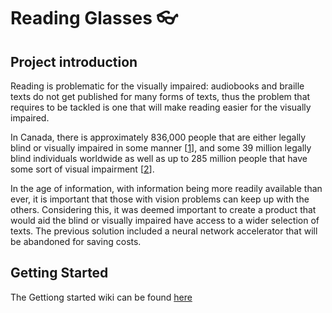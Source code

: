 # Reading Glasses :eyeglasses:

## Project introduction

Reading is problematic for the visually impaired: audiobooks and braille texts do not get published for many forms of texts, thus the problem that requires to be tackled is one that will make reading easier for the visually impaired. 

In Canada, there is approximately 836,000 people that are either legally blind or visually impaired in some manner [[1](https://www.thecanadianencyclopedia.ca/en/article/blindness-and-vision-loss-emc)], and some 39 million legally blind individuals worldwide as well as up to 285 million people that have some sort of visual impairment [[2](https://www.who.int/blindness/publications/globaldata/en/#:~:text=Globally%20the%20number%20of%20people,are%2082%25%20of%20all%20blind)]. 

In the age of information, with information being more readily available than ever, it is important that those with vision problems can keep up with the others. Considering this, it was deemed important to create a product that would aid the blind or visually impaired have access to a wider selection of texts. The previous solution included a neural network accelerator that will be abandoned for saving costs.

## Getting Started
The Gettiong started wiki can be found [here](docs/getting-started.md)